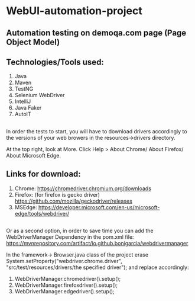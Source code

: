 # WebUI-automation-project

## Automation testing on demoqa.com page (Page Object Model)

## Technologies/Tools used:

1. Java
2. Maven
3. TestNG
4. Selenium WebDriver
5. IntelliJ
6. Java Faker
7. AutoIT

##
In order the tests to start, you will have to download drivers accordingly to the versions of your web browers in the resources->drivers directory.

At the top right, look at More.
Click Help > About Chrome/ About Firefox/ About Microsoft Edge.

## Links for download:

1. Chrome: https://chromedriver.chromium.org/downloads
2. Firefox: (for firefox is gecko driver) https://github.com/mozilla/geckodriver/releases
3. MSEdge: https://developer.microsoft.com/en-us/microsoft-edge/tools/webdriver/

## 
Or as a second option, in order to save time you can add the WebDriverManager Dependency in the pom.xml file: https://mvnrepository.com/artifact/io.github.bonigarcia/webdrivermanager

In the framework-> Browser.java class of the project erase System.setProperty("webdriver.chrome.driver", "src/test/resources/drivers/the specified driver"); and replace accordingly: 

1. WebDriverManager.chromedriver().setup();
2. WebDriverManager.firefoxdriver().setup();
3. WebDriverManager.edgedriver().setup();

